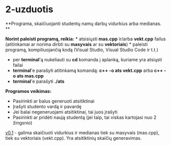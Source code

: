 # 2-uzduotis

**Programa, skaičiuojanti studentų namų darbų vidurkius arba medianas. **

**Norint paleisti programą, reikia:**
	* atsisiųsti **mas.cpp** ir/arba **vekt.cpp** failus (atitinkamai ar norima dirbti su **masyvais** ar su **vektoriais**)
	* paleisti programą, kompiliuojančią kodą (Visual Studio, Visual Studio Code ir t.t.)
  * per **terminal**'ą nukeliauti su **cd** komanda į aplanką, kuriame yra atsiųsti failai
  * **terminal**'e parašyti atitinkamą komandą: **c++ -o ats vekt.cpp** arba **c++ -o ats mas.cpp**
  * **terminal**'e parašyti **./ats**
  
**Programos veikimas:**
  * Pasirinkti ar balus generuoti atsitiktinai
  * Įrašyti studento vardą ir pavardę
  * Jei balai negeneruojami atsitiktinai, tai juos įrašyti
  * Pasirinkti ar pridėti naują studentą (jei taip, tai viskas kartojasi nuo 2 žingsnio)

[v0.1](https://github.com/MatasValiunas/2-uzduotis) - galima skaičiuoti vidurkius ir medianas tiek su masyvais (mas.cpp), tiek su vektoriais (vekt.cpp). Yra atsitiktinių skaičių generavimas.
